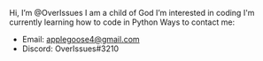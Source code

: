 Hi, I’m @OverIssues
I am a child of God
I’m interested in coding
I'm currently learning how to code in Python
Ways to contact me:
- Email: applegoose4@gmail.com
- Discord: OverIssues#3210
